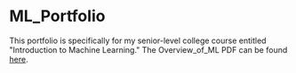 # ML_Portfolio
This portfolio is specifically for my senior-level college course entitled "Introduction to Machine Learning."
The Overview_of_ML PDF can be found [here](Overview_of_ML.pdf).
